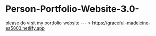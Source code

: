 # Person-Portfolio-Website-3.0-
please do visit my portfolio website --- > https://graceful-madeleine-ea5803.netlify.app
